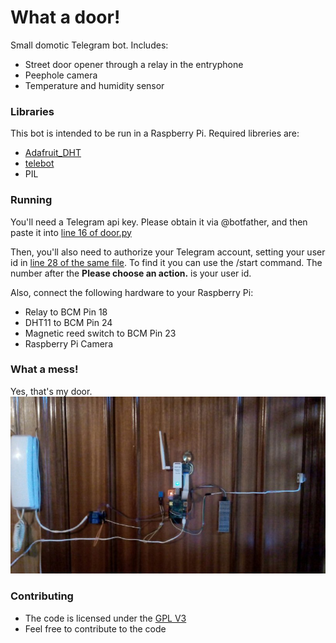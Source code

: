 # What a door!
Small domotic Telegram bot. Includes:
* Street door opener through a relay in the entryphone
* Peephole camera
* Temperature and humidity sensor

### Libraries
This bot is intended to be run in a Raspberry Pi. Required libreries are:
* [Adafruit_DHT](https://github.com/adafruit/Adafruit_Python_DHT)
* [telebot](https://github.com/eternnoir/pyTelegramBotAPI)
* PIL

### Running
You'll need a Telegram api key. Please obtain it via @botfather, and then paste it into [line 16 of door.py](door.py)

Then, you'll also need to authorize your Telegram account, setting your user id in [line 28 of the same file](door.py). To find it you can use the /start command. The number after the __Please choose an action.__ is your user id.

Also, connect the following hardware to your Raspberry Pi:
* Relay to BCM Pin 18
* DHT11 to BCM Pin 24
* Magnetic reed switch to BCM Pin 23
* Raspberry Pi Camera

### __What a mess!__
Yes, that's my door.
![Mess](mess.jpg)

### Contributing

* The code is licensed under the [GPL V3](LICENSE)
* Feel free to contribute to the code

